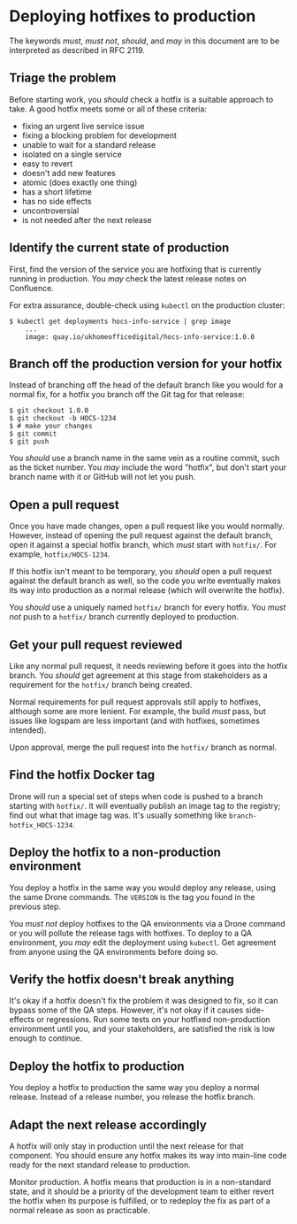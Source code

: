 # Deploying hotfixes to production

The keywords *must*, *must not*, *should*, and *may* in this document are to
be interpreted as described in RFC 2119.

## Triage the problem
Before starting work, you *should* check a hotfix is a suitable approach to take.
A good hotfix meets some or all of these criteria:

* fixing an urgent live service issue
* fixing a blocking problem for development
* unable to wait for a standard release
* isolated on a single service
* easy to revert
* doesn't add new features
* atomic (does exactly one thing)
* has a short lifetime
* has no side effects
* uncontroversial
* is not needed after the next release

## Identify the current state of production

First, find the version of the service you are hotfixing that is currently
running in production. You *may* check the latest release notes on Confluence.

For extra assurance, double-check using `kubectl` on the production cluster:

```console
$ kubectl get deployments hocs-info-service | grep image
    ...
    image: quay.io/ukhomeofficedigital/hocs-info-service:1.0.0
```

## Branch off the production version for your hotfix

Instead of branching off the head of the default branch like you would for a
normal fix, for a hotfix you branch off the Git tag for that release:

```
$ git checkout 1.0.0
$ git checkout -b HOCS-1234
$ # make your changes
$ git commit
$ git push
```

You *should* use a branch name in the same vein as a routine commit, such as the
ticket number. You *may* include the word "hotfix", but don't
start your branch name with it or GitHub will not let you push.

## Open a pull request

Once you have made changes, open a pull request like you would normally.
However, instead of opening the pull request against the default branch,
open it against a special hotfix branch, which *must* start with `hotfix/`.
For example, `hotfix/HOCS-1234`.

If this hotfix isn't meant to be temporary, you *should* open a pull request
against the default branch as well, so the code you write eventually makes its
way into production as a normal release (which will overwrite the hotfix).

You *should* use a uniquely named `hotfix/` branch for every hotfix.
You *must not* push to a `hotfix/` branch currently deployed to production.

## Get your pull request reviewed

Like any normal pull request, it needs reviewing before it goes into the hotfix
branch. You *should* get agreement at this stage from stakeholders as a
requirement for the `hotfix/` branch being created.

Normal requirements for pull request approvals still apply to hotfixes, although
some are more lenient. For example, the build *must* pass, but issues like
logspam are less important (and with hotfixes, sometimes intended).

Upon approval, merge the pull request into the `hotfix/` branch as normal.

## Find the hotfix Docker tag

Drone will run a special set of steps when code is pushed to a branch starting
with `hotfix/`. It will eventually publish an image tag to the registry; find
out what that image tag was. It's usually something like
`branch-hotfix_HOCS-1234`.

## Deploy the hotfix to a non-production environment

You deploy a hotfix in the same way you would deploy any release, using the same
Drone commands. The `VERSION` is the tag you found in the previous step.

You *must not* deploy hotfixes to the QA environments via a Drone command or you
will pollute the release tags with hotfixes.
To deploy to a QA environment, you *may* edit the deployment using `kubectl`.
Get agreement from anyone using the QA environments before doing so.

## Verify the hotfix doesn't break anything

It's okay if a hotfix doesn't fix the problem it was designed to fix, so it can
bypass some of the QA steps. However, it's not okay if it causes side-effects or
regressions. Run some tests on your hotfixed non-production environment until
you, and your stakeholders, are satisfied the risk is low enough to continue.

## Deploy the hotfix to production

You deploy a hotfix to production the same way you deploy a normal release.
Instead of a release number, you release the hotfix branch.

## Adapt the next release accordingly

A hotfix will only stay in production until the next release for that component.
You should ensure any hotfix makes its way into main-line code ready for the
next standard release to production.

Monitor production. A hotfix means that production is in a non-standard state,
and it should be a priority of the development team to either revert the hotfix
when its purpose is fulfilled, or to redeploy the fix as part of a normal release
as soon as practicable.
